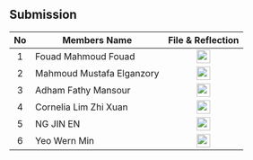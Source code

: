 ## Submission
| No | Members Name |  File & Reflection |
| :-----: |  ------ | :-----: | 
| 1 | Fouad Mahmoud Fouad |  <a href="https://github.com/miqbaltariq/SECP1513/tree/main/SECP1513-03/MIRCALE WORKERS/Fouad Mahmoud Fouad" ><img src="https://github.com/drshahizan/software-engineering/blob/main/project/project/sec01/curiousity/img/document1.png?raw=true" width="24px" height="24px" ></a> | 
| 2 | Mahmoud Mustafa Elganzory | <a href="https://github.com/miqbaltariq/SECP1513/tree/main/SECP1513-03/MIRCALE WORKERS/Mahmoud Mustafa Elganzory" ><img src="https://github.com/drshahizan/software-engineering/blob/main/project/project/sec01/curiousity/img/document1.png?raw=true" width="24px" height="24px" ></a> | 
| 3 | Adham Fathy Mansour | <a href="https://github.com/miqbaltariq/SECP1513/tree/main/SECP1513-03/MIRCALE WORKERS/Adham Fathy Mansour" ><img src="https://github.com/drshahizan/software-engineering/blob/main/project/project/sec01/curiousity/img/document1.png?raw=true" width="24px" height="24px" ></a> | 
| 4 | Cornelia Lim Zhi Xuan | <a href="https://github.com/miqbaltariq/SECP1513/tree/main/SECP1513-03/MIRCALE WORKERS/Cornelia Lim Zhi Xuan" ><img src="https://github.com/drshahizan/software-engineering/blob/main/project/project/sec01/curiousity/img/document1.png?raw=true" width="24px" height="24px" ></a> | 
| 5 | NG JIN EN |  <a href="https://github.com/miqbaltariq/SECP1513/tree/main/SECP1513-03/MIRCALE WORKERS/NG JIN EN" ><img src="https://github.com/drshahizan/software-engineering/blob/main/project/project/sec01/curiousity/img/document1.png?raw=true" width="24px" height="24px" ></a> |  
| 6 | Yeo Wern Min |  <a href="https://github.com/miqbaltariq/SECP1513/tree/main/SECP1513-03/MIRCALE WORKERS/Yeo Wern Min" ><img src="https://github.com/drshahizan/software-engineering/blob/main/project/project/sec01/curiousity/img/document1.png?raw=true" width="24px" height="24px" ></a> |  

